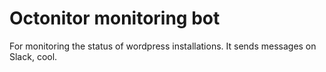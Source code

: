 # Octonitor monitoring bot

For monitoring the status of wordpress installations. It sends messages on Slack, cool.
